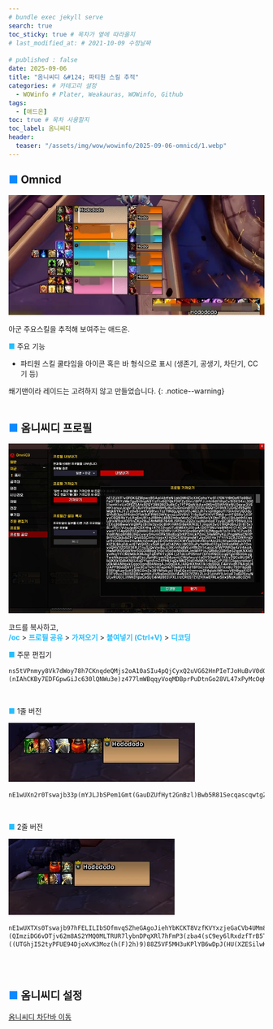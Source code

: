 ```yaml
---
# bundle exec jekyll serve
search: true
toc_sticky: true # 목차가 옆에 따라올지
# last_modified_at: # 2021-10-09 수정날짜

# published : false
date: 2025-09-06
title: "옴니씨디 &#124; 파티원 스킬 추적"
categories: # 카테고리 설정
  - WOWinfo # Plater, Weakauras, WOWinfo, Github
tags:
  - [애드온]
toc: true # 목차 사용할지
toc_label: 옴니씨디
header:
  teaser: "/assets/img/wow/wowinfo/2025-09-06-omnicd/1.webp"
---
```


## <span style="color:#0b89ff">■</span> Omnicd

![alt text](/assets/img/wow/wowinfo/2025-09-06-omnicd/1.webp)

아군 주요스킬을 추적해 보여주는 애드온.  

**<span style="color:#26beff">■</span>** 주요 기능
- 파티원 스킬 쿨타임을 아이콘 혹은 바 형식으로 표시 (생존기, 공생기, 차단기, CC기 등)  

쐐기맨이라 레이드는 고려하지 않고 만들었습니다.
{: .notice--warning} 
<br>
<br>

## <span style="color:#0b89ff">■</span> 옴니씨디 프로필

![alt text](/assets/img/wow/wowinfo/2025-09-06-omnicd/2.webp)

코드를 복사하고,  
**<span style="color:#26beff">/oc</span>** > 
**<span style="color:#26beff">프로필 공유</span>** > 
**<span style="color:#26beff">가져오기</span>** > 
**<span style="color:#26beff">붙여넣기 (Ctrl+V)</span>** > 
**<span style="color:#26beff">디코딩</span>**



**<span style="color:#26beff">■</span>** 주문 편집기
```
ns5tVPnmyy8Vk7dWoy78h7CKnqdeQMjs2oA10aSIu4pQjCyxQ2uVG62HnPIeTJoHuBvV0dOPjgi19fcmFhMZsCiL105teHEEFE)9(6hBgK5WOAyGHgw8LT3HUh9UMbrF2Ozl3b(HmkKfYSpyqRwPcT98Ddcy2LEBTQLQZS762PjZMpDe)2pW)(nIAhCKBy7EDFGpwGiJc630lQNWu3e)z477lmWBqqyVoqMDBprPuDtnGo28VL47xPyMcOqKgbaSuazPsjZo1RqRwYr2n2lK4V58jRNEd)YXhVpF5y(KPhV)67UNp635moAaqg071nyqh3d8BkPhQrmq66zOxsIOweaajAkqFIqj8VUELs2oBx4df78CWdI2DDN4vERBiWeyf1RuGtlGcjycsLasIqjVflTxnA53qD2Ms2CYWnNmjpOj7cTbbMpXiDmYeLDfh3(iN0qgyIkehlusSG3QPOE5x5xmted(0qXV8BNWhFDC(4BFz90LkpdjTiVXWeqSmGzNcPEQocQBOsojr4JNtwn)JR(1YyYNTyZfFohYr67sEITpDKj7bqAbuDlasL9pbImmZeyk4uUkTYRkVnLp)A(8ZwF6zIdIRUl6s5pxTyMYP(yoYDc0mqyC2birovCgaTu6nXyHpwaIF19BgDUyRVyA0lJ))OZ)qFI55HpbJnGzFJjvpfc1bgivUaeluYVD5c7vGMobNUK)d1VTM41tSTXwpiPl1hYy160T9llI8Ae88d71O3ZG)5p
```  
<br>

**<span style="color:#26beff">■</span>** 1줄 버전  

![alt text](/assets/img/wow/wowinfo/2025-09-06-omnicd/3.webp)  
``` 
nE1wUXn2r0Tswajb33p(mYJLJbSPem1Gmt(GauDZUfHyt2GnBzl)Bwb5R81SecqascqwtgZIiNQkYU74rXySHGkEV1TUN6upULQ0v3vv(MM(MX6osCQ5tthhBoqYhMQNoE4Q6r6J7XVkFFtxxB1e(F5MH(PFPwB6Q3wvEZ3F37EBXRXETFUPQqNOd0UAONuzyZHFaRDAtdTzD)Qhg(gwWYxku826XPNj92ViaapwJRNbZyD7AiB4n6RVVRzD1vvL7Q7pw3D7WVqNNRUozcPOlRnkp(NrxT5358vLFQ6AxkRDADWy85CYPODeGuonESFv9uZBHtvuVdq0aSUQUdsQFFgNF)4WwWJmXC)fS0FQD90deNeQk7Ptw(L)1F9N)B)9x9k57B2C4hRkSvLDdREuq)HHXPREUQixvUAO74U(dm)TDC4JVRzZeuz6Kxz)v452zp3hJwDc(M2fCwXZDSN7tbT2KYjLnhYbLSd75Jnp1mEO562Uo2VyF(AVt5S6m4VKZ5ZbCaV9f8AJ)m3vUSPqGoj57vdDdsSSE1u7tn838NKtZq4BZm5t86)8F)Z)LF6l)N)Xf0dNUF4HHp(b89D1JBBMEF94JKT()dRVYLpF9Ve5QVKCJim7JzBCHcjYngvkTcSu2MnbB(cY9L4RZG39Ri26MV(yky82Op7u2GlD517tAvqHOvkOI5SKV)veBx9ZdhXkOOS9ZOshnheaUhDaEt3WhX1uySHyma1lS6qqtc6mzysYBCYwXumYRK0gdRtkytrws7JEfj5cgCqw)KvB0YA5qAwaujFaJlk2qBJghVPld(KxdmDsFsswlJYA2iETlZlzuoNIHMwLnUKSMkATsHe7ImLA0blafc5ATtHUyKKcob(Tn71EckLNGsPohi7w6rHJJucMn518wQKoNzjdamRUb3PSMXNqSGnBi50Yfevi(X7ArxPmTgklPfciOYyboxmoBENw2ZeeGA0(GaWui45JB9rDKpjsksCKR06mge(jJRSwg12KpyIZhWO518AtulWY7LtIOKtwZzcEbqjxiyMbef84dKmXSqDjdhFkDot0igjkEgsgvb(opfSlbVsvhc979bwke1kVynLqzMGlA9SzZjMVIOFwy2QjRS2sqV8usl4LSt4LOZY5bLwJxNJITqRprFDkl3OoOM9ntKLOUNSaYfq6dZDaYobFzRAoTWphWJ(qwcKMyuimVak4wX5eLaYSytPn2zhejIsAOXMuQ8SdnNr69igYqgbeVv2e7XsihvhTcEcPz(behlq9St6zIs7eydC7ZlUPqEwhYWfmrzlZuliYQRwEyNRxwnCSFQzSuEgulnAVByOBQDpzN1nhq7Tr0J9pWT2P1MF)ig84fNSfPQgu84K3pwQgVDSf9H4N7lMRKkqU6sfFHIQGniFHfN7GqIZ1MSO0jGvG7wXlgZk)8PSGxiZFQLcRG0IGvqzaNY3f6ORmZxBevSSidkdDNbYbkiLLwyWk05rMR1Syvk3apvj4ond2mfoksjbTrbyZTglqE5sdZcN6uJvgfsonBeP5klArSsuaVIBsHfeJIi64ONOBg7CZ6cKES0ju0KYtyiKIk629NATkaJRulC65E7SL42S8DI8TOA2sC1hePNuA3(qh(zIsz2INsU64Mn398EzMZHnBA6pijhYCMJ0ZWYCEnJ91DFxZIgWE8ZEVF4PMDn9t0J14e7ho0o1kdBwpnvV6H3pmI5bU7MBF3RVMhDC962(TYuOIgxUlMARz6IfUFSP(XBhA7NaVKnmgHg)apZ38GRK2F4TV5pE3YkNUY5vpBeWan450fu8JYynsI(1ZolNwemFv2g5BNReGRVQfgIyH1ThQh3vverr4Xdtd70C0SC)t7NgB7Fe(d5RqnCl8mnRwHyfQD3T7ypzVI0lYWiww2sf1Jh3pXJLU(InPs((dh3rtKGp9NAbGHz5JYEklDoUsfkCy7IRbp5HXU6F8YLWHQhAilfip)YHDkwgYkedOxpgHLkoXOwNNYjGwGOPIcDX1jml7YS7WPNNpZ6WyryO1OhLJChhOapGeEdZhqV9aMc250xmF22Z)HsuVTBXysnJV(tudXZFVK52p038NXpLnttiqV8NSW(oBHtdAqJxipKWs6)NxzEPMGZnR8g5MEQ9q79TDNYlA5z4QhXSIe0iGuD6ps4nJdh3Z3)kSpmkP7jvO)xDZU(2x9DM6UUF7ddRh(n6)7d
```  
<br>

**<span style="color:#26beff">■</span>** 2줄 버전  

![alt text](/assets/img/wow/wowinfo/2025-09-06-omnicd/4.webp)  
```
nE1wUXTXs0Tswajb97hFELILIbSOfmvqSZheGAgoJiehYbKCKT8VzfKVYxzjeGaCVb4UMm8IiNUksodSvmSneuXURU6tDQhDPczXnf5xw1w1x2KehRE34H(QHK8Wy54HHZk7tFCl(v(vvnn1fJ4)5B6Ah)CT20uUTi)L)0nV45zpd7v)(QImziDG6vDTjv62m8AS2YMQ0MLTRUR7lybnDPqXRl7hFmP3(zba4(sC9ey6lRxdzfTrB5TnvRloRiFxz7HYMR7(mDES4IGYf8MOujS4FkzXMVZylYFxXfMquAKsNszJXGrK2Hbs(y)H2vLJvphovw5oarfW6QYgij((io)((UTGhjI52tyPFUE94DjoXvK3Moz(h(F)2h)9)88Z5VF5MH3uKPlYB6wDpJ(HU(XZESilwKVQR5WU2bI)22392xuTzeQmU4v6Vcpxp55wVxldW3KgNrZEUH8CBWjLQqmi0rx0j4DipVV6HQ(HQlQBAi)I85lSgHrlJG)cgJn6WbS6NWRv2JCx(8MmbA4KVZ7A64yz5QX6hQOVPptonbHVmZex41)7F)XF9p(W))VoHEO09H76E7RW33u2VTA8QY(7t26FhwFIlF86FkYvEk56ry26JA)mfMixVxiKcWsrDu50Xti3NIVocEZxrS1mD9(Gtz1EB0i0ot40R3gKcNarRGt4JroF)ti2MYh7oGvqrz97rLoAoWaCp6aCzt3BX1KP0oV3b1Z0sNtMeKXKHtswLH3Yh8EALGuPiDcoDWtssR3kssgNchK0pOLkjVw0fMeavshqz8SnKAVYKKucHxRP1athyuiIktGXdkRdSEgJGqKvAIILdWxVjIGcxirUirPkPtdqHqUuAeOlwssaNa)whTsBck5lqjxgDPli3IchtsjGTGvsBjcYyKKu4Ui1va48AkBaXcYSUGrYxGxG4hTRgDLIP1qzzAbhcQewGZ59tMx5f0EkhduL06yagColDCT1l90jrsrGICWgwgnwHwtGwhSoLFsFLKwZkvEjJkRD6GylEnJYzz8O0bHiobOuWJ2vAS6zqsXNCJr5vSv8SNHKrHZZC2cvJYgDCI(TwhdCJoWHeHGPmLZ41wYSXaXxE0pJ0w68sHDYQC0pFjPnxBukJL9kJMYxY1kRm6zJHEF8bKHOLHHtWeA0Wek6EsRGCbKdsKhGSHXxuliMfvakpPVYBDrosQ8K3cd4M5gDGLCi1ITUsZ8Aa(dfkvWH8Zjugj7qoKNshWAHlXzwGczohPoEnJhxyIFaXrcl1vmvWugWTLdHXqGHK2GmC5uysAy3lcIS4S5h2P6LvDhAhR6Z5NbLCJ2B66AgR3NSZ6Qb0ERh9y)puR90AlVz6SlfFx3xJ2o0R7ztfozi3CUaptKQMvi9GeNAyKeNkfjrUWNuGAorl6Jc70P0GgsMFP4NuGBCqkiuGcP7cnWfQPR1JcusKaLkDNyfSuszUJfSs68i1tRMTAkvaVmn3Nld5yzOwhx8cA9mW4UtS3qDhZmILUxeg4eycJCV1fcHrUuJy58QEudKueg2mHCQZCgYfM7DYAMskssMGx4tK9sdsAvoxjZaWJzcubgbt9Yz4gtLMzHWuRESy6fK6T31GFgtziBXlhNDyZMBECppIz3MnvTdCUapwzF6vxESUQ(2YMFOAwdyp6vUR6EOAxv7y6TzCI9Dd1J18SLLJJLRU7QUE88)nV86x8SlOjfxVUUDlp05T9vL3FDxDBcAv4znmOw1q14j6FufqnrfbsOXRPz84bvxUHx98l)XBwgF90viKCIvNFrDD3b8(9RWlOZa7n8GnCU)ft(pfqDQpjbm5UhloaBSQgUqIywxpu2VRiZJYWddJD7KuioF)d7h7RBVhEyY9HA4wOPAwTcPcO6D3UdTj7LfEsshjJ51PY6(d7hPbtxFYMPI(2Hd7sZKGpTlnbW4S0rjoMKogQt1ouK8KRbp6HbVAV)0LWHk7QswYL88th3jBEmlN3HU9yi2u9kg264Coo0e0JxMqBCzatZop9oC6Pj00gmyegB1BrfkofPanIeA3ADO7UdZbBmYtMqB7X)uPu3TRryTQ)zVl1s843ZjZTDTv)c(jVACeb65)OfY3jlSmQrAad(PesAUfp)O(t1xCQ)LvX30d1d13w3SKxuttXv2JPftqlbKIL)mHl77oSNU)vyFy0KUlQK(FXl31wF(pOkBA(276w39nQ)5
```
<br>
<br>

## <span style="color:#0b89ff">■</span> 옴니씨디 설정
[옴니씨디 차단바 이동](https://dsky3313.github.io/wowinfo/omnicd-barmove/)
